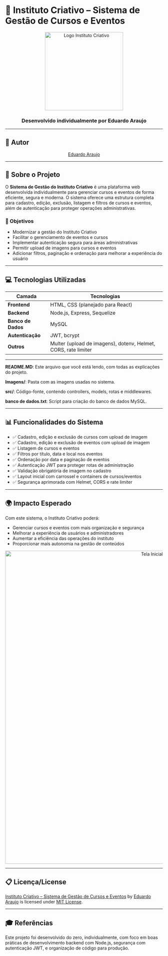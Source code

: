 # 🎨 Instituto Criativo – Sistema de Gestão de Cursos e Eventos

<p align="center">
  <img src="https://github.com/user-attachments/assets/27727ad3-c71d-4bc5-99c5-c8b667173a81" alt="Logo Instituto Criativo" width="250"/>
</p>

<h3 align="center">Desenvolvido individualmente por <strong>Eduardo Araujo</strong></h3>

---

## 👤 Autor

<p align="center">
  <a href="https://www.linkedin.com/in/eduardo-araujo-33a1a2278/" target="_blank">Eduardo Araujo</a>
</p>

---

## 🧠 Sobre o Projeto

O **Sistema de Gestão do Instituto Criativo** é uma plataforma web desenvolvida individualmente para gerenciar cursos e eventos de forma eficiente, segura e moderna. O sistema oferece uma estrutura completa para cadastro, edição, exclusão, listagem e filtros de cursos e eventos, além de autenticação para proteger operações administrativas.

### 🎯 Objetivos

- Modernizar a gestão do Instituto Criativo
- Facilitar o gerenciamento de eventos e cursos
- Implementar autenticação segura para áreas administrativas
- Permitir upload de imagens para cursos e eventos
- Adicionar filtros, paginação e ordenação para melhorar a experiência do usuário

---

## 💻 Tecnologias Utilizadas

| Camada          | Tecnologias                           |
|-----------------|---------------------------------------|
| **Frontend**    | HTML, CSS (planejado para React)     |
| **Backend**     | Node.js, Express, Sequelize          |
| **Banco de Dados** | MySQL                             |
| **Autenticação** | JWT, bcrypt                         |
| **Outros**      | Multer (upload de imagens), dotenv, Helmet, CORS, rate limiter |

---


<b>README.MD</b>: Este arquivo que você está lendo, com todas as explicações do projeto.

<b>Imagens/</b>: Pasta com as imagens usadas no sistema.

<b>src/</b>: Código-fonte, contendo controllers, models, rotas e middlewares.

<b>banco de dados.txt</b>: Script para criação do banco de dados MySQL.

---

## 📊 Funcionalidades do Sistema

- ✅ Cadastro, edição e exclusão de cursos com upload de imagem
- ✅ Cadastro, edição e exclusão de eventos com upload de imagem
- ✅ Listagem de cursos e eventos
- ✅ Filtros por título, data e local nos eventos
- ✅ Ordenação por data e paginação de eventos
- ✅ Autenticação JWT para proteger rotas de administração
- ✅ Validação obrigatória de imagem no cadastro
- ✅ Layout inicial com carrossel e containers de cursos/eventos
- ✅ Segurança aprimorada com Helmet, CORS e rate limiter

---

## 🌍 Impacto Esperado

Com este sistema, o Instituto Criativo poderá:
- Gerenciar cursos e eventos com mais organização e segurança
- Melhorar a experiência de usuários e administradores
- Aumentar a eficiência das operações do instituto
- Proporcionar mais autonomia na gestão de conteúdos

<p align="center">
 <img src="https://github.com/user-attachments/assets/0040ebea-0fac-49c3-800f-a4504b36dfba" alt="Tela Inicial do Sistema" width="1000"/>
</p>

---

## 📋 Licença/License

[Instituto Criativo – Sistema de Gestão de Cursos e Eventos](#) by [Eduardo Araujo](https://www.linkedin.com/in/eduardo-araujo-33a1a2278/) is licensed under [MIT License](https://opensource.org/licenses/MIT).

---

## 🎓 Referências

Este projeto foi desenvolvido do zero, individualmente, com foco em boas práticas de desenvolvimento backend com Node.js, segurança com autenticação JWT, e organização de código para produção.

